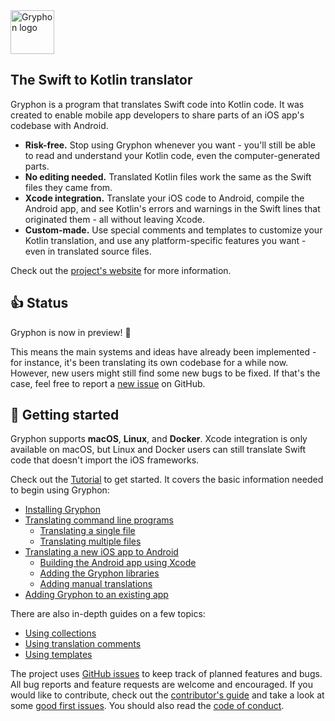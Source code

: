 <img src="https://github.com/vinivendra/Gryphon/raw/master/Gryphon%20Logo.svg" alt="Gryphon logo" height="70">

## The Swift to Kotlin translator

Gryphon is a program that translates Swift code into Kotlin code. It was created to enable mobile app developers to share parts of an iOS app's codebase with Android.

- **Risk-free.** Stop using Gryphon whenever you want - you'll still be able to read and understand your Kotlin code, even the computer-generated parts.
- **No editing needed.** Translated Kotlin files work the same as the Swift files they came from.
- **Xcode integration.** Translate your iOS code to Android, compile the Android app, and see Kotlin's errors and warnings in the Swift lines that originated them - all without leaving Xcode.
- **Custom-made.** Use special comments and templates to customize your Kotlin translation, and use any platform-specific features you want - even in translated source files.

Check out the [project's website](https://vinivendra.github.io/Gryphon) for more information.

## 👍 Status

Gryphon is now in preview! 🎉

This means the main systems and ideas have already been implemented - for instance, it's been translating its own codebase for a while now. However, new users might still find some new bugs to be fixed. If that's the case, feel free to report a [new issue](https://github.com/vinivendra/Gryphon/issues/new/choose) on GitHub.

## 📲 Getting started

Gryphon supports **macOS**, **Linux**, and **Docker**. Xcode integration is only available on macOS, but Linux and Docker users can still translate Swift code that doesn't import the iOS frameworks.

Check out the [Tutorial](https://vinivendra.github.io/Gryphon/gettingStarted.html) to get started. It covers the basic information needed to begin using Gryphon:

- [Installing Gryphon](https://vinivendra.github.io/Gryphon/installingGryphon.html)
- [Translating command line programs](https://vinivendra.github.io/Gryphon/translatingCommandLinePrograms.html)
    - [Translating a single file](https://vinivendra.github.io/Gryphon/translatingCommandLinePrograms.html#translating-a-single-file)
    - [Translating multiple files](https://vinivendra.github.io/Gryphon/translatingCommandLinePrograms.html#translating-multiple-files)
- [Translating a new iOS app to Android](https://vinivendra.github.io/Gryphon/translatingANewiOSAppToAndroid.html)
  - [Building the Android app using Xcode](https://vinivendra.github.io/Gryphon/buildingTheAndroidAppUsingXcode.html)
  - [Adding the Gryphon libraries](https://vinivendra.github.io/Gryphon/addingTheGryphonLibraries.html)
  - [Adding manual translations](https://vinivendra.github.io/Gryphon/addingManualTranslations.html)
- [Adding Gryphon to an existing app](https://vinivendra.github.io/Gryphon/addingGryphonToAnExistingApp.html)

There are also in-depth guides on a few topics:

- [Using collections](https://vinivendra.github.io/Gryphon/collections.html)
- [Using translation comments](https://vinivendra.github.io/Gryphon/translationComments.html)
- [Using templates](https://vinivendra.github.io/Gryphon/templates.html)

The project uses [GitHub issues](https://github.com/vinivendra/Gryphon/issues) to keep track of planned features and bugs. All bug reports and feature requests are welcome and encouraged. If you would like to contribute, check out the [contributor's guide](https://vinivendra.github.io/Gryphon/contributing.html) and take a look at some [good first issues](https://github.com/vinivendra/Gryphon/issues?q=is%3Aissue+is%3Aopen+label%3A%22good+first+issue%22). You should also read the [code of conduct](https://github.com/vinivendra/Gryphon/blob/master/CODE_OF_CONDUCT.md).
